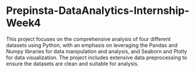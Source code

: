 # Prepinsta-DataAnalytics-Internship-Week4
This project focuses on the comprehensive analysis of four different datasets using Python, with an emphasis on leveraging the Pandas and Numpy libraries for data manipulation and analysis, and Seaborn and Plotly for data visualization. The project includes extensive data preprocessing to ensure the datasets are clean and suitable for analysis.
